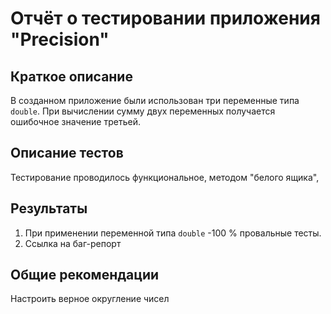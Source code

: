 # Отчёт о тестировании приложения "Precision"

## Краткое описание
В созданном приложение были использован три переменные типа `double`. 
При вычислении сумму двух переменных получается ошибочное значение третьей.


## Описание тестов

Тестирование проводилось функциональное, методом "белого ящика", 

## Результаты

1. При применении переменной типа `double` -100 % провальные тесты.
2. Ссылкa на баг-репорт 

## Общие рекомендации

Настроить верное округление чисел
